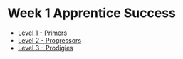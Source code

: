 # Week 1 Apprentice Success

- [Level 1 - Primers](./1-primers/README.md)
- [Level 2 - Progressors](./2-progressors/README.md)
- [Level 3 - Prodigies](./1-prodigies/README.md)
